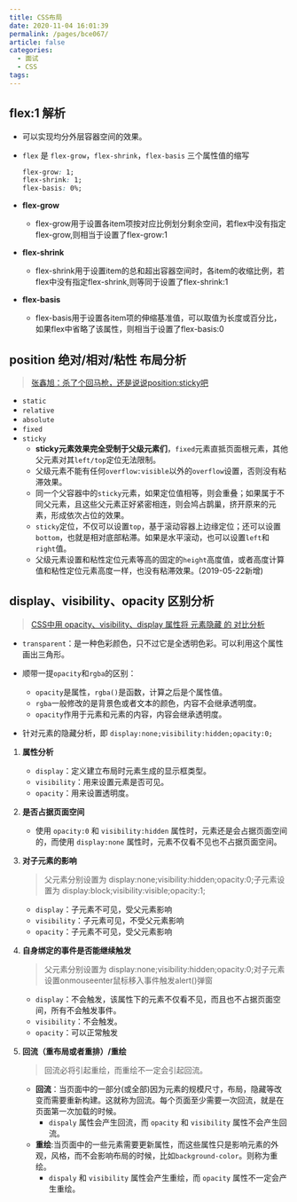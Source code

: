 ```yaml
---
title: CSS布局
date: 2020-11-04 16:01:39
permalink: /pages/bce067/
article: false
categories: 
  - 面试
  - CSS
tags: 
---
```


## flex:1 解析

- 可以实现均分外层容器空间的效果。
- `flex` 是 `flex-grow`，`flex-shrink`，`flex-basis` 三个属性值的缩写

    ```css
    flex-grow: 1;
    flex-shrink: 1;
    flex-basis: 0%;
    ```

- **flex-grow**
  - flex-grow用于设置各item项按对应比例划分剩余空间，若flex中没有指定flex-grow,则相当于设置了flex-grow:1
- **flex-shrink**
  - flex-shrink用于设置item的总和超出容器空间时，各item的收缩比例，若flex中没有指定flex-shrink,则等同于设置了flex-shrink:1
- **flex-basis**
  - flex-basis用于设置各item项的伸缩基准值，可以取值为长度或百分比，如果flex中省略了该属性，则相当于设置了flex-basis:0

## position 绝对/相对/粘性 布局分析

> [张鑫旭：杀了个回马枪，还是说说position:sticky吧](https://www.zhangxinxu.com/wordpress/2018/12/css-position-sticky/)

- `static`
- `relative`
- `absolute`
- `fixed`
- `sticky`
  - **sticky元素效果完全受制于父级元素们**，`fixed`元素直抵页面根元素，其他父元素对其`left/top`定位无法限制。
  - 父级元素不能有任何`overflow:visible`以外的`overflow`设置，否则没有粘滞效果。
  - 同一个父容器中的`sticky`元素，如果定位值相等，则会重叠；如果属于不同父元素，且这些父元素正好紧密相连，则会鸠占鹊巢，挤开原来的元素，形成依次占位的效果。
  - `sticky`定位，不仅可以设置`top`，基于滚动容器上边缘定位；还可以设置`bottom`，也就是相对底部粘滞。如果是水平滚动，也可以设置`left`和`right`值。
  - 父级元素设置和粘性定位元素等高的固定的`height`高度值，或者高度计算值和粘性定位元素高度一样，也没有粘滞效果。(2019-05-22新增)

## display、visibility、opacity 区别分析

> [CSS中用 opacity、visibility、display 属性将 元素隐藏 的 对比分析](https://segmentfault.com/a/1190000015116392)

- `transparent`：是一种色彩颜色，只不过它是全透明色彩。可以利用这个属性画出三角形。
- 顺带一提`opacity`和`rgba`的区别：
  - `opacity`是属性，`rgba()`是函数，计算之后是个属性值。
  - `rgba`一般修改的是背景色或者文本的颜色，内容不会继承透明度。
  - `opacity`作用于元素和元素的内容，内容会继承透明度。

- 针对元素的隐藏分析，即 `display:none;visibility:hidden;opacity:0;`

1. **属性分析**

   - `display`：定义建立布局时元素生成的显示框类型。
   - `visibility`：用来设置元素是否可见。
   - `opacity`：用来设置透明度。

2. **是否占据页面空间**

   - 使用 `opacity:0` 和 `visibility:hidden` 属性时，元素还是会占据页面空间的，而使用 `display:none` 属性时，元素不仅看不见也不占据页面空间。

3. **对子元素的影响**

   > 父元素分别设置为 display:none;visibility:hidden;opacity:0;子元素设置为 display:block;visibility:visible;opacity:1;
   - `display`：子元素不可见，受父元素影响
   - `visibility`：子元素可见，不受父元素影响
   - `opacity`：子元素不可见，受父元素影响

4. **自身绑定的事件是否能继续触发**

   > 父元素分别设置为 display:none;visibility:hidden;opacity:0;对子元素设置onmouseenter鼠标移入事件触发alert()弹窗
   - `display`：不会触发，该属性下的元素不仅看不见，而且也不占据页面空间，所有不会触发事件。
   - `visibility`：不会触发。
   - `opacity`：可以正常触发

5. **回流（重布局或者重排）/重绘**

   > 回流必将引起重绘，而重绘不一定会引起回流。

   - **回流**：当页面中的一部分(或全部)因为元素的规模尺寸，布局，隐藏等改变而需要重新构建。这就称为回流。每个页面至少需要一次回流，就是在页面第一次加载的时候。
     - `dispaly` 属性会产生回流，而 `opacity` 和 `visibility` 属性不会产生回流。
   - **重绘**:当页面中的一些元素需要更新属性，而这些属性只是影响元素的外观，风格，而不会影响布局的时候，比如`background-color`。则称为重绘。
     - `dispaly` 和 `visibility` 属性会产生重绘，而 `opacity` 属性不一定会产生重绘。
